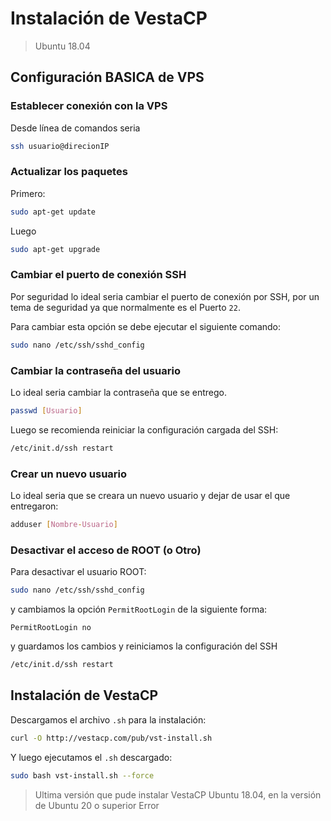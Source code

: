 # Instalación de VestaCP

> Ubuntu 18.04

## Configuración BASICA de VPS

### Establecer conexión con la VPS

Desde línea de comandos seria

```bash
ssh usuario@direcionIP
```

### Actualizar los paquetes

Primero:

```bash
sudo apt-get update
```

Luego

```bash
sudo apt-get upgrade
```

### Cambiar el puerto de conexión SSH

Por seguridad lo ideal seria cambiar el puerto de conexión por SSH, por un tema de seguridad ya que normalmente es el Puerto `22`.

Para cambiar esta opción se debe ejecutar el siguiente comando:

```bash
sudo nano /etc/ssh/sshd_config
```

### Cambiar la contraseña del usuario

Lo ideal seria cambiar la contraseña que se entrego.

```bash
passwd [Usuario]
```

Luego se recomienda reiniciar la configuración cargada del SSH:

```bash
/etc/init.d/ssh restart
```

### Crear un nuevo usuario

Lo ideal seria que se creara un nuevo usuario y dejar de usar el que entregaron:

```bash
adduser [Nombre-Usuario]
```

### Desactivar el acceso de ROOT (o Otro)

Para desactivar el usuario ROOT:

```bash
sudo nano /etc/ssh/sshd_config
```

y cambiamos la opción `PermitRootLogin` de la siguiente forma:

```texto
PermitRootLogin no
```

y guardamos los cambios y reiniciamos la configuración del SSH

```bash
/etc/init.d/ssh restart
```

## Instalación de VestaCP

Descargamos el archivo `.sh` para la instalación:

```bash
curl -O http://vestacp.com/pub/vst-install.sh
```

Y luego ejecutamos el `.sh` descargado:

```bash
sudo bash vst-install.sh --force
```

> Ultima versión que pude instalar VestaCP Ubuntu 18.04, en la versión de Ubuntu 20 o superior Error